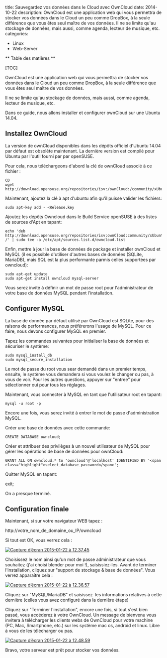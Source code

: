title: Sauvegardez vos données dans le Cloud avec OwnCloud
date: 2014-10-22
description: OwnCloud est une application web qui vous permettra de stocker vos données dans le Cloud un peu comme DropBox, à la seule différence que vous êtes seul maître de vos données. Il ne se limite qu'au stockage de données, mais aussi, comme agenda, lecteur de musique, etc.
categories: 
- Linux
- Web-Server

** Table des matières **

[TOC]

OwnCloud est une application web qui vous permettra de stocker vos données dans le Cloud un peu comme DropBox, à la seule différence que vous êtes seul maître de vos données.

Il ne se limite qu'au stockage de données, mais aussi, comme agenda, lecteur de musique, etc.

Dans ce guide, nous allons installer et configurer ownCloud sur une Ubuntu 14.04.


## Installez OwnCloud

La version de ownCloud disponibles dans les dépôts officiel d'Ubuntu 14.04 par défaut est obsolète maintenant. La dernière version est compilé pour Ubuntu par l'outil fourni par par openSUSE.

Pour cela, nous téléchargeons d'abord la clé de ownCloud associé à ce fichier :

    
    CD
    wget http://download.opensuse.org/repositories/isv:/ownCloud:/community/xUbuntu_14.04//Release.key


Maintenant, ajoutez la clé à apt d'ubuntu afin qu'il puisse valider les fichiers:

    
    sudo apt-key add - <Release.key


Ajoutez les dépôts Owncloud dans le Build Service openSUSE à des listes de sources d'Apt en tapant:

    
    echo 'deb http://download.opensuse.org/repositories/isv:ownCloud:community/xUbuntu_12.04/ /' | sudo tee -a /etc/apt/sources.list.d/owncloud.list


Enfin, mettre à jour la base de données de package et installer ownCloud et MySQL (il es possible d'utiliser d'autres bases de données (SQLite, MariaDB), mais SQL est la plus performante parmis celles supportées par owncloud):

    
    sudo apt-get update
    sudo apt-get install owncloud mysql-server


Vous serez invité à définir un mot de passe root pour l'administrateur de votre base de données MySQL pendant l'installation.


## Configurer MySQL


La base de donnée par défaut utilisé par OwnCloud est SQLite, pour des raisons de performances, nous préférerons l'usage de MySQL. Pour ce faire, nous devons configurer MySQL en premier.

Tapez les commandes suivantes pour initialiser la base de données et sécuriser le système:

    
    sudo mysql_install_db
    sudo mysql_secure_installation


Le mot de passe du root vous sear demandé dans un premier temps, ensuite, le système vous demandera si vous voulez le changer ou pas, à vous de voir. Pour les autres questions, appuyer sur "entree" pour sélectionner oui pour tous les réglages.

Maintenant, vous connecter à MySQL en tant que l'utilisateur root en tapant:
    
    mysql -u root -p


Encore une fois, vous serez invité à entrer le mot de passe d'administration MySQL.

Créer une base de données avec cette commande:
    
    CREATE DATABASE owncloud;


Créer et attribuer des privilèges à un nouvel utilisateur de MySQL pour gérer les opérations de base de données pour ownCloud:

    
    GRANT ALL ON owncloud.* to 'owncloud'@'localhost' IDENTIFIED BY '<span class="highlight">select_database_password</span>';
    


Quitter MySQL en tapant:

exit;

On a presque terminé.


## Configuration finale


Maintenant, si sur votre navigateur WEB tapez :

http://votre_nom_de_domaine_ou_IP/owncloud

Si tout est OK, vous verrez cela :

[![Capture d’écran 2015-01-22 à 12.37.45](http://ec2-54-175-20-183.compute-1.amazonaws.com/wp-content/uploads/2015/01/Capture-d’écran-2015-01-22-à-12.37.45.png)](http://ec2-54-175-20-183.compute-1.amazonaws.com/wp-content/uploads/2015/01/Capture-d’écran-2015-01-22-à-12.37.45.png)

Choisissez le nom ainsi qu'un mot de passe administrateur que vous souhaitez (j'ai choisi blender pour moi !), saisissiez-les. Avant de terminer l'installation, cliquez sur "support de stockage & base de données". Vous verrez apparaître cela :

[![Capture d’écran 2015-01-22 à 12.36.57](http://ec2-54-175-20-183.compute-1.amazonaws.com/wp-content/uploads/2015/01/Capture-d’écran-2015-01-22-à-12.36.57.png)](http://ec2-54-175-20-183.compute-1.amazonaws.com/wp-content/uploads/2015/01/Capture-d’écran-2015-01-22-à-12.36.57.png)



Cliquez sur "MySQL/MariaDB" et saisissez  les informations relatives à cette dernière (celles vous avez configuré dans la dernière étape)

Cliquez sur "Terminer l'installation", encore une fois, si tout s'est bien passé, vous accéderez à votre OwnCloud. Un message de bienvenu vous invitera à télécharger les clients webs de OwnCloud pour votre machine (PC, Mac, Smartphone, etc.) sur les système mac os, android et linux. Libre à vous de les télécharger ou pas.

[![Capture d’écran 2015-01-22 à 12.48.59](http://ec2-54-175-20-183.compute-1.amazonaws.com/wp-content/uploads/2015/01/Capture-d’écran-2015-01-22-à-12.48.59.png)](http://ec2-54-175-20-183.compute-1.amazonaws.com/wp-content/uploads/2015/01/Capture-d’écran-2015-01-22-à-12.48.59.png)

Bravo, votre serveur est prêt pour stocker vos données.
